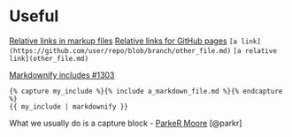 # Useful

[Relative links in markup files](https://github.blog/2013-01-31-relative-links-in-markup-files/) [Relative links for GitHub pages](https://github.blog/2016-12-05-relative-links-for-github-pages/)
`[a link](https://github.com/user/repo/blob/branch/other_file.md)`
`[a relative link](other_file.md)`

[Markdownify includes #1303](https://github.com/jekyll/jekyll/issues/1303)
```
{% capture my_include %}{% include a_markdown_file.md %}{% endcapture %}
{{ my_include | markdownify }}
```
What we usually do is a capture block - [ParkeR Moore](https://github.com/parkr) [@parkr]